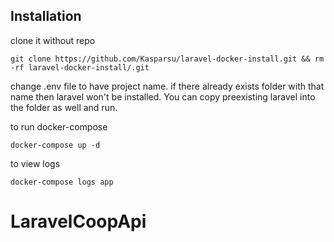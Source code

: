 ## Installation

clone it without repo 

    git clone https://github.com/Kasparsu/laravel-docker-install.git && rm -rf laravel-docker-install/.git

change .env file to have project name. if there already exists folder with that name then laravel won't be installed. You can copy preexisting laravel into the folder as well and run.

to run docker-compose

    docker-compose up -d

to view logs

    docker-compose logs app
# LaravelCoopApi
